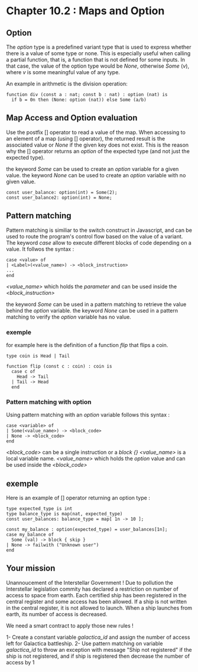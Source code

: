 # Chapter 10.2 : Maps and Option


## Option

The *option* type is a predefined variant type that is used to express whether there is a value of some type or none. This is especially useful when calling a partial function, that is, a function that is not defined for some inputs. In that case, the value of the option type would be *None*, otherwise *Some* (_v_), where _v_ is some meaningful value of any type.

An example in arithmetic is the division operation:

```
function div (const a : nat; const b : nat) : option (nat) is
  if b = 0n then (None: option (nat)) else Some (a/b)
```

## Map Access and Option evaluation

Use the postfix [] operator to read a value of the map. When accessing to an element of a map (using [] operator), the returned result is the associated value or *None* if the given key does not exist. This is the reason why the [] operator returns an *option* of the expected type (and not just the expected type).

the keyword *Some* can be used to create an _option_ variable for a given value.
the keyword *None* can be used to create an _option_ variable with no given value.

```
const user_balance: option(int) = Some(2);
const user_balance2: option(int) = None;
```

## Pattern matching

Pattern matching is similiar to the switch construct in Javascript, and can be used to route the program's control flow based on the value of a variant.
The keyword *case* allow to execute different blocks of code depending on a value. It follwos the syntax :

```
case <value> of
| <Label>(<value_name>) -> <block_instruction>
...
end
```
*<value_name>* which holds the *<Label>* _parameter_ and can be used inside the *<block_instruction>*

the keyword *Some* can be used in a pattern matching to retrieve the value behind the _option_ variable.
the keyword *None* can be used in a pattern matching to verify the _option_ variable has no value.

### exemple

for example here is the definition of a function *flip* that flips a coin.

```
type coin is Head | Tail

function flip (const c : coin) : coin is
  case c of
    Head -> Tail
  | Tail -> Head
  end
```

### Pattern matching with option

Using pattern matching with an _option_ variable follows this syntax :
```
case <variable> of
| Some(<value_name>) -> <block_code>
| None -> <block_code>
end
```

*<block_code>* can be a single instruction or a *block {}*
*<value_name>* is a local variable name. *<value_name>* which holds the _option_ value and can be used inside the *<block_code>*


## exemple

Here is an example of [] operator returning an option type :
```
type expected_type is int
type balance_type is map(nat, expected_type)
const user_balances: balance_type = map[ 1n -> 10 ];

const my_balance : option(expected_type) = user_balances[1n];
case my_balance of
  Some (val) -> block { skip }
| None -> failwith ("Unknown user")
end
```


## Your mission

Unannoucement of the Interstellar Government ! Due to pollution the Interstellar legislation commity has declared a restriction on number of access to space from earth. Each certified ship has been registered in the central register and some access has been allowed. If a ship is not written in the central register, it is not allowed to launch. When a ship launches from earth, its number of access is decreased.

We need a smart contract to apply those new rules !

<!-- prettier-ignore -->
1- Create a constant variable *galactica_id* and assign the number of access left for Galactica battleship.
2- Use pattern matching on variable *galactica_id* to throw an exception with message "Ship not registered" if the ship is not registered, and if ship is registered then decrease the number of access by 1 